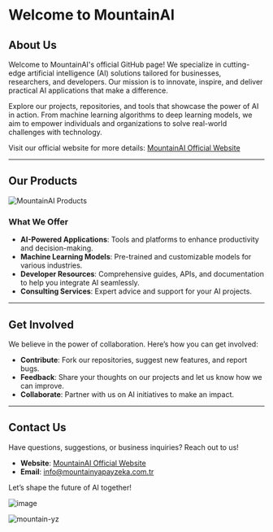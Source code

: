 <!--
## Hi there 👋

**Mountain-YZ/Mountain-YZ** is a ✨ _special_ ✨ repository because its `README.md` (this file) appears on your GitHub profile.

Here are some ideas to get you started:

- 🔭 I’m currently working on ...
- 🌱 I’m currently learning ...
- 👯 I’m looking to collaborate on ...
- 🤔 I’m looking for help with ...
- 💬 Ask me about ...
- 📫 How to reach me: ...
- 😄 Pronouns: ...
- ⚡ Fun fact: ...
-->

# Welcome to MountainAI

## About Us

Welcome to MountainAI's official GitHub page! We specialize in cutting-edge artificial intelligence (AI) solutions tailored for businesses, researchers, and developers. Our mission is to innovate, inspire, and deliver practical AI applications that make a difference.

Explore our projects, repositories, and tools that showcase the power of AI in action. From machine learning algorithms to deep learning models, we aim to empower individuals and organizations to solve real-world challenges with technology.

Visit our official website for more details: [MountainAI Official Website](https://www.mountainyapayzeka.com.tr/)

---

## Our Products

![MountainAI Products](https://github.com/user-attachments/assets/a6675ebf-1a07-4beb-b7d2-8e8dd308a31c)

### What We Offer

- **AI-Powered Applications**: Tools and platforms to enhance productivity and decision-making.
- **Machine Learning Models**: Pre-trained and customizable models for various industries.
- **Developer Resources**: Comprehensive guides, APIs, and documentation to help you integrate AI seamlessly.
- **Consulting Services**: Expert advice and support for your AI projects.

---

## Get Involved

We believe in the power of collaboration. Here’s how you can get involved:

- **Contribute**: Fork our repositories, suggest new features, and report bugs.
- **Feedback**: Share your thoughts on our projects and let us know how we can improve.
- **Collaborate**: Partner with us on AI initiatives to make an impact.

---

## Contact Us

Have questions, suggestions, or business inquiries? Reach out to us!

- **Website**: [MountainAI Official Website](https://www.mountainyapayzeka.com.tr/)
- **Email**: [info@mountainyapayzeka.com.tr](mailto:info@mountainyapayzeka.com.tr)

Let’s shape the future of AI together!

![image](https://github.com/user-attachments/assets/a6675ebf-1a07-4beb-b7d2-8e8dd308a31c)


<p align="left"> <img src="https://komarev.com/ghpvc/?username=mountain-yz&label=Profile%20views&color=0e75b6&style=flat" alt="mountain-yz" /> </p>

